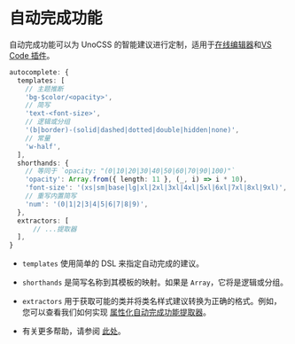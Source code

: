 # 自动完成功能

自动完成功能可以为 UnoCSS 的智能建议进行定制，适用于<a href="/play" target="_blank" rel="noreferrer">在线编辑器</a>和[VS Code 插件](/integrations/vscode)。

<!--eslint-skip-->

```ts
autocomplete: {
  templates: [
    // 主题推断
    'bg-$color/<opacity>',
    // 简写
    'text-<font-size>',
    // 逻辑或分组
    '(b|border)-(solid|dashed|dotted|double|hidden|none)',
    // 常量
    'w-half',
  ],
  shorthands: {
    // 等同于 `opacity: "(0|10|20|30|40|50|60|70|90|100)"`
    'opacity': Array.from({ length: 11 }, (_, i) => i * 10),
    'font-size': '(xs|sm|base|lg|xl|2xl|3xl|4xl|5xl|6xl|7xl|8xl|9xl)',
    // 重写内置简写
    'num': '(0|1|2|3|4|5|6|7|8|9)',
  },
  extractors: [
      // ...提取器
  ],
}
```

- `templates` 使用简单的 DSL 来指定自动完成的建议。

- `shorthands` 是简写名称到其模板的映射。如果是 `Array`，它将是逻辑或分组。

- `extractors` 用于获取可能的类并将类名样式建议转换为正确的格式。例如，您可以查看我们如何实现 [属性化自动完成功能提取器](https://github.com/unocss/unocss/blob/main/packages-presets/preset-attributify/src/autocomplete.ts)。

- 有关更多帮助，请参阅 [此处](/tools/autocomplete)。

